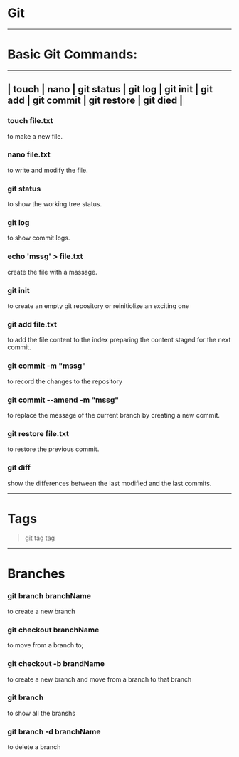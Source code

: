 # Git


***

 # Basic Git Commands:
 
 ---------------------------------------------------------------------------------------------------
 | touch | nano | git status | git log | git init | git add | git commit | git restore | git died |
 ----------------------------------------------------------------------------------------------------
 
 
 ### touch file.txt

 to make a new file.
 
 ### nano file.txt 
 
 to write and modify the file.
 
 ### git status
 
to show the working tree status.
 
 ### git log
 
 to show commit logs. 

 ### echo 'mssg' > file.txt
 
 create the file with a massage.
 
 ### git init

 to create an empty git repository or reinitiolize an exciting one
 
 ### git add file.txt
 
 to add the file content to the index preparing the content staged for the next commit.
 
 ### git commit -m "mssg"
 
 to record the changes to the repository
 
 ### git commit --amend -m "mssg"
 
 to replace the message of the current branch by creating a new commit.
 
 ### git restore file.txt
 
 to restore the previous commit.
 
 ### git diff
 
 show the differences between the last modified and the last commits.
 
 
 ***
 # Tags
 
 > git tag
 > tag
 
 ***
 # Branches
 
 ### git branch branchName 
 
 to create a new branch
 
 ### git checkout branchName
 
 to move from a branch to;
 
 ### git checkout -b brandName
 
 to create a new branch and move from a branch to that branch
 
 ### git branch
 
 to show all the branshs
 
 ### git branch -d branchName
 
 to delete a branch 
 

 
 

 
 
 
 

